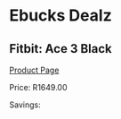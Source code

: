 
# Ebucks Dealz
## Fitbit: Ace 3 Black
[Product Page](https://www.ebucks.com/web/shop/productSelected.do?prodId=1047361368&catId=842821695)

Price: R1649.00

Savings: 


	
